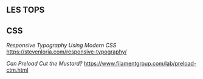 ## LES TOPS



## CSS

*Responsive Typography Using Modern CSS*
https://stevenloria.com/responsive-typography/

*Can Preload Cut the Mustard?*
https://www.filamentgroup.com/lab/preload-ctm.html
